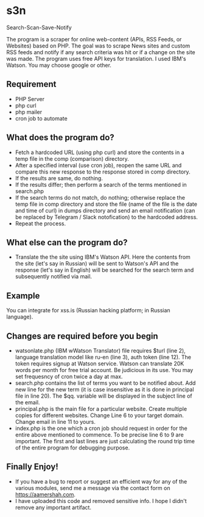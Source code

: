 # s3n
Search-Scan-Save-Notify

The program is a scraper for online web-content (APIs, RSS Feeds, or Websites) based on PHP.
The goal was to scrape News sites and custom RSS feeds and notify if any search criteria was hit or if a change on the site was made.
The program uses free API keys for translation. I used IBM's Watson. You may choose google or other.

## Requirement
* PHP Server
* php curl
* php mailer
* cron job to automate

## What does the program do?
* Fetch a hardcoded URL (using php curl) and store the contents in a temp file in the comp (comparison) directory.
* After a specified interval (use cron job), reopen the same URL and compare this new response to the response stored in comp directory.
* If the results are same, do nothing.
* If the results differ; then perform a search of the terms mentioned in search.php
* If the search terms do not match, do nothing; otherwise replace the temp file in comp directory and store the file (name of the file is the date and time of curl) in dumps directory and send an email notification (can be replaced by Telegram / Slack notofication) to the hardcoded address.
* Repeat the process.

## What else can the program do?
* Translate the the site using IBM's Watson API.
Here the contents from the site (let's say in Russian) will be sent to Watson's API and the response (let's say in English) will be searched for the search term and subsequently notified via mail.

## Example
You can integrate for xss.is (Russian hacking platform; in Russian language).

## Changes are required before you begin
* watsonlate.php (IBM wWatson Translator) file requires $turl (line 2), language translation model like ru-en (line 3), auth token (line 12). The token requires signup at Watson service. Watson can translate 20K words per month for free trial account. Be judicious in its use. You may set frequesncy of cron twice a day at max. 
* search.php contains the list of terms you want to be notified about. Add new line for the new term (it is case insensitive as it is done in principal file in line 20). The $qq. variable will be displayed in the subject line of the email.
* principal.php is the main file for a particular website. Create multiple copies for different websites. Change Line 6 to your target domain. Change email in line 11 to yours.
* index.php is the one which a cron job should request in order for the entire above mentioned to commence. To be precise line 6 to 9 are important. The first and last lines are just calculating the round trip time of the entire program for debugging purpose.

## Finally Enjoy!
* If you have a bug to report or suggest an efficient way for any of the various modules, send me a message via the contact form on https://aamershah.com.
* I have uploaded this code and removed sensitive info. I hope I didn't remove any important artifact.
